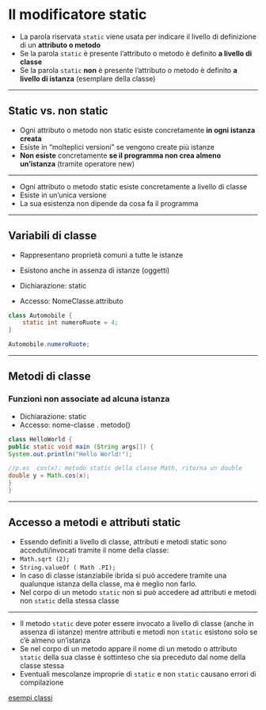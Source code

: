# Il modificatore static

* La parola riservata `static` viene usata per indicare il livello di definizione di un **attributo o metodo**
* Se la parola `static` è presente l’attributo o metodo è definito **a livello di classe**
* Se la parola `static` **non** è presente l’attributo o metodo è definito **a livello di istanza** (esemplare della classe)

---

## Static vs. non static

* Ogni attributo o metodo non static esiste concretamente **in ogni istanza creata**
* Esiste in “molteplici versioni” se vengono create più istanze
* **Non esiste** concretamente **se il programma non crea almeno un’istanza** (tramite operatore new)



---

* Ogni attributo o metodo static esiste concretamente a livello di classe
* Esiste in un’unica versione
* La sua esistenza non dipende da cosa fa il programma

---

## Variabili di classe

* Rappresentano proprietà comuni a tutte le istanze

* Esistono anche in assenza di istanze (oggetti)

* Dichiarazione: static

* Accesso: NomeClasse.attributo

```java
class Automobile {
	static int numeroRuote = 4;
}

Automobile.numeroRuote;
```

---

## Metodi di classe

### Funzioni non associate ad alcuna istanza
* Dichiarazione: static
* Accesso: nome-classe . metodo()

```java
class HelloWorld {
public static void main (String args[]) {
System.out.println("Hello World!");

//p.es  cos(x): metodo static della classe Math, ritorna un double
double y = Math.cos(x);
}
}
```
---

## Accesso a metodi e attributi static
* Essendo definiti a livello di classe, attributi e metodi static sono acceduti/invocati tramite il nome della classe:
* `Math.sqrt (2);`
* `String.valueOf ( Math .PI);`
* In caso di classe istanziabile ibrida si può accedere tramite una qualunque istanza della classe, ma è meglio non farlo.
* Nel corpo di un metodo `static` non si può accedere ad attributi e metodi non `static` della stessa classe

---

* Il metodo `static` deve poter essere invocato a livello di classe (anche in assenza di istanze) mentre attributi e metodi non `static` esistono solo se c’è almeno un’istanza
* Se nel corpo di un metodo appare il nome di un metodo o attributo `static` della sua classe è sottinteso che sia preceduto dal nome della classe stessa
* Eventuali mescolanze improprie di `static` e non `static` causano errori di compilazione

[esempi classi](https://github.com/maboglia/CorsoJava/blob/master/esempi/05_OOP/)
